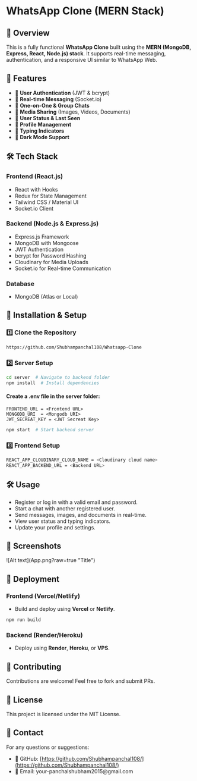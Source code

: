 ﻿# WhatsApp Clone (MERN Stack)

## 📌 Overview

This is a fully functional **WhatsApp Clone** built using the **MERN (MongoDB, Express, React, Node.js) stack**. It supports real-time messaging, authentication, and a responsive UI similar to WhatsApp Web.

## 🚀 Features

- 🔹 **User Authentication** (JWT & bcrypt)
- 🔹 **Real-time Messaging** (Socket.io)
- 🔹 **One-on-One & Group Chats**
- 🔹 **Media Sharing** (Images, Videos, Documents)
- 🔹 **User Status & Last Seen**
- 🔹 **Profile Management**
- 🔹 **Typing Indicators**
- 🔹 **Dark Mode Support**

## 🛠️ Tech Stack

### **Frontend (React.js)**

- React with Hooks
- Redux for State Management
- Tailwind CSS / Material UI
- Socket.io Client

### **Backend (Node.js & Express.js)**

- Express.js Framework
- MongoDB with Mongoose
- JWT Authentication
- bcrypt for Password Hashing
- Cloudinary for Media Uploads
- Socket.io for Real-time Communication

### **Database**

- MongoDB (Atlas or Local)

## 🔧 Installation & Setup

### **1️⃣ Clone the Repository**

```bash
https://github.com/Shubhampanchal108/Whatsapp-Clone
```

### **2️⃣ Server Setup**

```bash
cd server  # Navigate to backend folder
npm install  # Install dependencies
```

#### **Create a .env file in the server folder:**

```
FRONTEND_URL = <Frontend URL>
MONGODB_URI  = <Mongodb URI>
JWT_SECREAT_KEY = <JWT Secreat Key>
```

```bash
npm start  # Start backend server
```

### **3️⃣ Frontend Setup**

```bash
REACT_APP_CLOUDINARY_CLOUD_NAME = <Cloudinary cloud name>
REACT_APP_BACKEND_URL = <Backend URL>
```

## 🛠️ Usage

- Register or log in with a valid email and password.
- Start a chat with another registered user.
- Send messages, images, and documents in real-time.
- View user status and typing indicators.
- Update your profile and settings.

## 📸 Screenshots

![Alt text]\(App.png?raw=true "Title")

## 🚀 Deployment

### **Frontend (Vercel/Netlify)**

- Build and deploy using **Vercel** or **Netlify**.

```bash
npm run build
```

### **Backend (Render/Heroku)**

- Deploy using **Render**, **Heroku**, or **VPS**.

## 🤝 Contributing

Contributions are welcome! Feel free to fork and submit PRs.

## 📜 License

This project is licensed under the MIT License.

## 📩 Contact

For any questions or suggestions:

- 🔗 GitHub: [https://github.com/Shubhampanchal108/](https://github.com/Shubhampanchal108/)
- 📧 Email: your-panchalshubham2015\@gmail.com


